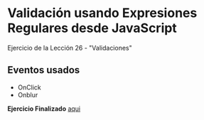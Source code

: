 # Validación usando Expresiones Regulares desde JavaScript

Ejercicio de la Lección 26 - "Validaciones"

 ## Eventos usados
 * OnClick 
 * Onblur

**Ejercicio Finalizado** [aqui](https://fiorellaqa.github.io/Validation-ReGex/)